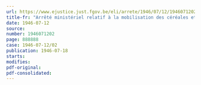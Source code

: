 ```yaml
---
url: https://www.ejustice.just.fgov.be/eli/arrete/1946/07/12/1946071202/justel
title-fr: "Arrêté ministériel relatif à la mobilisation des céréales et des légumes secs de la récolte de 1946"
date: 1946-07-12
source:
number: 1946071202
page: 888888
case: 1946-07-12/02
publication: 1946-07-18
starts:
modifies:
pdf-original:
pdf-consolidated:
---
```


